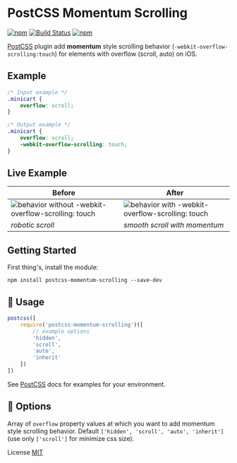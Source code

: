 # PostCSS Momentum Scrolling

[PostCSS]: https://github.com/postcss/postcss
[ci-img]:  https://travis-ci.org/yunusga/postcss-momentum-scrolling.svg
[ci]:      https://travis-ci.org/yunusga/postcss-momentum-scrolling
[MIT]: https://github.com/yunusga/postcss-momentum-scrolling/blob/master/LICENSE

[![npm](https://img.shields.io/npm/v/postcss-momentum-scrolling.svg)](https://www.npmjs.com/package/postcss-momentum-scrolling) [![Build Status][ci-img]][ci]
[![npm](https://img.shields.io/npm/dt/postcss-momentum-scrolling.svg)](https://www.npmjs.com/package/postcss-momentum-scrolling)

[PostCSS] plugin add **momentum** style scrolling behavior (`-webkit-overflow-scrolling:touch`) for elements with overflow (scroll, auto) on iOS.

## Example

```css
/* Input example */
.minicart {
    overflow: scroll;
}
```

```css
/* Output example */
.minicart {
    overflow: scroll;
    -webkit-overflow-scrolling: touch;
}
```
## Live Example
Before|After
------|------
![behavior without -webkit-overflow-scrolling: touch](https://yunusga.github.io/img/nomoment.gif) | ![behavior with -webkit-overflow-scrolling: touch](https://yunusga.github.io/img/withmoment.gif)
*robotic scroll*|*smooth scroll with mоmentum*

## Getting Started

First thing's, install the module:

```
npm install postcss-momentum-scrolling --save-dev
```

## 🍳 Usage

```js
postcss([
    require('postcss-momentum-scrolling')([
        // example options
        'hidden',
        'scroll',
        'auto',
        'inherit'
    ])
])
```

See [PostCSS] docs for examples for your environment.

## 🍰 Options
Array of `overflow` property values at which you want to add momentum style scrolling behavior. Default `['hidden', 'scroll', 'auto', 'inherit']` (use only `['scroll']` for minimize css size).

License [MIT]
